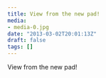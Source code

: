 ```yaml
---
title: View from the new pad!
media:
- media-0.jpg
date: "2013-03-02T20:01:13Z"
draft: false
tags: []
---
```

View from the new pad\!
